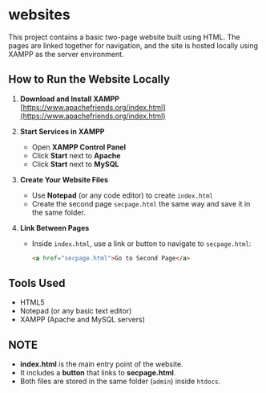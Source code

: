 # websites
This project contains a basic two-page website built using HTML. The pages are linked together for navigation, and the site is hosted locally using XAMPP as the server environment.

##  How to Run the Website Locally

1. **Download and Install XAMPP**  
    [https://www.apachefriends.org/index.html](https://www.apachefriends.org/index.html)

2. **Start Services in XAMPP**  
   - Open **XAMPP Control Panel**
   - Click **Start** next to **Apache**
   - Click **Start** next to **MySQL** 

3. **Create Your Website Files**
   - Use **Notepad** (or any code editor) to create `index.html`
   - Create the second page `secpage.html` the same way and save it in the same folder.

4. **Link Between Pages**
   - Inside `index.html`, use a link or button to navigate to `secpage.html`:
     ```html
     <a href="secpage.html">Go to Second Page</a>
     ```
     
##  Tools Used

- HTML5
- Notepad (or any basic text editor)
- XAMPP (Apache and MySQL servers)

## NOTE

- **index.html** is the main entry point of the website.
- It includes a **button** that links to **secpage.html**.
- Both files are stored in the same folder (`admin`) inside `htdocs`.


